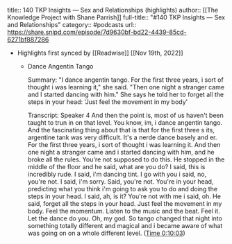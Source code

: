 title:: 140 TKP Insights —  Sex and Relationships (highlights)
author:: [[The Knowledge Project with Shane Parrish]]
full-title:: "\#140 TKP Insights —  Sex and Relationships"
category:: #podcasts
url:: https://share.snipd.com/episode/7d9630bf-bd22-4439-85cd-6271bf887286

- Highlights first synced by [[Readwise]] [[Nov 19th, 2022]]
	- Dance Angentin Tango
	  
	  Summary:
	  "I dance angentin tango. For the first three years, i sort of thought i was learning it," she said. "Then one night a stranger came and I started dancing with him." She says he told her to forget all the steps in your head: 'Just feel the movement in my body'
	  
	  Transcript:
	  Speaker 4
	  And then the point is, most of us haven't been taught to trun in on that level. You know, im, i dance angentin tango. And the fascinating thing about that is that for the first three s its, argentine tank was very difficult. It's a nerde dance basely and er. For the first three years, i sort of thought i was learning it. And then one night a stranger came and i started dancing with him, and he broke all the rules. You're not supposed to do this. He stopped in the middle of the floor and he said, what are you do? I said, this is incredibly rude. I said, i'm dancing tint. I go with you i said, no, you're not. I said, i'm sorry. Said, you're not. You're in your head, predicting what you think i'm going to ask you to do and doing the steps in your head. I said, ah, is it? You're not with me i said, oh. He said, forget all the steps in your head. Just feel the movement in my body. Feel the momentum. Listen to the music and the beat. Feel it. Let the dance do you. Oh, my god. So tango changed that night into something totally different and magical and i became aware of what was going on on a whole different level. ([Time 0:10:03](https://share.snipd.com/snip/56e717c7-5882-4798-9813-731d1664634c))